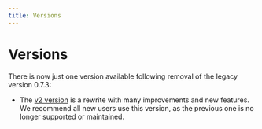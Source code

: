 ```yaml
---
title: Versions
---
```


# Versions

There is now just one version available following removal of the legacy version 0.7.3:

- The [v2 version](/docs/get-started/) is a rewrite with many improvements and new features. We recommend all new users use this version, as the previous one is no longer supported or maintained.

